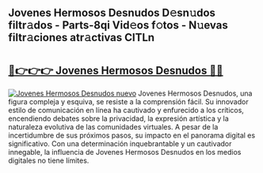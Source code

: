 ## Jovenes Hermosos Desnudos D𝚎sn𝚞dos filtr𝚊dos - Parts-8qi Vid𝚎os f𝚘tos - N𝚞evas filtr𝚊ciones atr𝚊ctivas CITLn

# <h2><a href="http://mbc8q8.tromn.icu/?c=Jovenes+Hermosos+Desnudos">🔗👉👉👉 Jovenes Hermosos Desnudos 🔗🔗</a></h2>

[![Jovenes Hermosos Desnudos nuevo](https://i.imgur.com/pEAQMta.gif)](http://mbc8q8.tromn.icu/?c=Jovenes+Hermosos+Desnudos)
Jovenes Hermosos Desnudos, una figura compleja y esquiva, se resiste a la comprensión fácil. Su innovador estilo de comunicación en línea ha cautivado y enfurecido a los críticos, encendiendo debates sobre la privacidad, la expresión artística y la naturaleza evolutiva de las comunidades virtuales. A pesar de la incertidumbre de sus próximos pasos, su impacto en el panorama digital es significativo. Con una determinación inquebrantable y un cautivador innegable, la influencia de Jovenes Hermosos Desnudos en los medios digitales no tiene límites.
